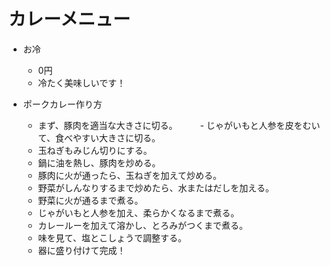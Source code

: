 # カレーメニュー

- お冷
  - 0円
  - 冷たく美味しいです！

- ポークカレー作り方
  - まず、豚肉を適当な大きさに切る。
　　 - じゃがいもと人参を皮をむいて、食べやすい大きさに切る。
  - 玉ねぎもみじん切りにする。
  - 鍋に油を熱し、豚肉を炒める。
  - 豚肉に火が通ったら、玉ねぎを加えて炒める。
  - 野菜がしんなりするまで炒めたら、水またはだしを加える。
  - 野菜に火が通るまで煮る。
  - じゃがいもと人参を加え、柔らかくなるまで煮る。
  - カレールーを加えて溶かし、とろみがつくまで煮る。
  - 味を見て、塩とこしょうで調整する。
  - 器に盛り付けて完成！
